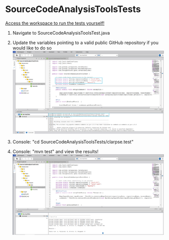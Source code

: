 # SourceCodeAnalysisToolsTests

[Access the workspace to run the tests yourself!](http://beta.codenvy.com/f?name=source-code-analysis-tools-test&user=muntazirfadhel) 

1.   Navigate to SourceCodeAnalysisToolsTest.java

2.   Update the variables pointing to a valid public GitHub repository if you would like to do so
![Image](https://raw.githubusercontent.com/Zir0-93/SourceCodeAnalysisToolsTests/master/Capture1.PNG)
3.   Console: "cd SourceCodeAnalysisToolsTests/clarpse.test"
4.   Console: "mvn test" and view the results!
![Image2](https://raw.githubusercontent.com/Zir0-93/SourceCodeAnalysisToolsTests/master/Capture.2PNG.PNG)
